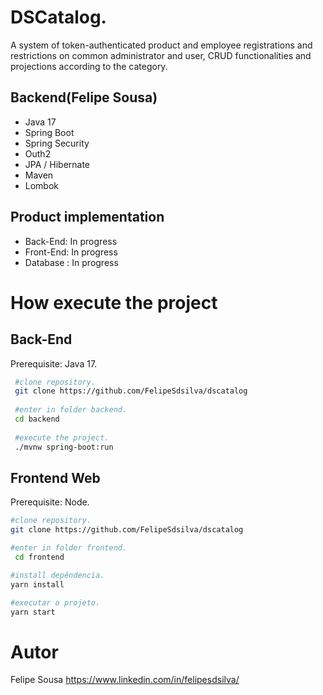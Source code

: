 # DSCatalog.
A system of token-authenticated product and employee registrations and restrictions on common administrator and user, CRUD functionalities and projections according to the category.


## Backend(Felipe Sousa)
  - Java 17
  - Spring Boot
  - Spring Security
  - Outh2
  - JPA / Hibernate
  - Maven
  - Lombok

## Product implementation
  - Back-End: In progress
  - Front-End: In progress
  - Database : In progress
  
# How execute the project

## Back-End

Prerequisite: Java 17.

```bash
 #clone repository.
 git clone https://github.com/FelipeSdsilva/dscatalog
 
 #enter in folder backend.
 cd backend
 
 #execute the project.
 ./mvnw spring-boot:run
```
## Frontend Web

Prerequisite: Node.

```bash
#clone repository.
git clone https://github.com/FelipeSdsilva/dscatalog

#enter in folder frontend.
 cd frontend

#install depêndencia.
yarn install

#executar o projeto.
yarn start

```

# Autor

Felipe Sousa 
https://www.linkedin.com/in/felipesdsilva/
